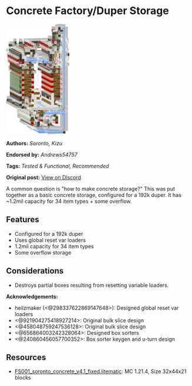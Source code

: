 # Concrete Factory/Duper Storage
<img alt="area_render_13_.png" src="images/area_render_13_.png?raw=1" height="300px">

**Authors:** *Soronto, Kizu*

**Endorsed by:** *Andrews54757*

**Tags:** *Tested & Functional, Recommended*

**Original post:** [View on Discord](https://discord.com/channels/1375556143186837695/1390478055163822130)

A common question is "how to make concrete storage?" This was put together as a basic concrete storage, configured for a 192k duper. It has ~1.2mil capacity for 34 item types + some overflow.

## Features
- Configured for a 192k duper
- Uses global reset var loaders
- 1.2mil capacity for 34 item types
- Some overflow storage

## Considerations
- Destroys partial boxes resulting from resetting variable loaders.

**Acknowledgements:**
- heilzmaker (<@298337622869147648>): Designed global reset var loaders
- <@921904275418927214>: Original bulk slice design
- <@458048759247536128>: Original bulk slice design
- <@656864003242328064>: Designed box sorters
- <@240860456057700352>: Box sorter keygen and u-turn design

## Resources
- [FS001_soronto_concrete_v4.1_fixed.litematic](attachments/FS001_soronto_concrete_v4.1_fixed.litematic): MC 1.21.4, Size 32x44x21 blocks
